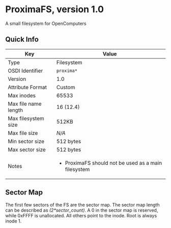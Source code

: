 # ProximaFS, version 1.0
A small filesystem for OpenComputers
## Quick Info 
| Key | Value |
| --- | --- |
| Type | Filesystem |
| OSDI Identifier | `proxima*` |
| Version | 1.0 |
| Attribute Format | Custom |
| Max inodes | 65533 |
| Max file name length | 16 (12.4) |
| Max filesystem size | 512KB |
| Max file size | *N/A* |
| Min sector size | 512 bytes |
| Max sector size | 512 bytes |
| Notes | <ul><li>ProximaFS should not be used as a main filesystem</ul> |
## Sector Map
The first few sectors of the FS are the sector map. The sector map length can be described as *(2\*sector_count)*. A 0 in the sector map is reserved, while 0xFFFF is unallocated. All others point to the inode. Root is always inode 1.

